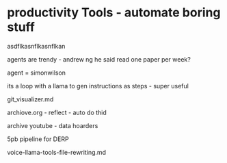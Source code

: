 # productivity Tools - automate boring stuff 

asdflkasnflkasnflkan


agents are trendy - andrew ng 
he said read one paper per week? 

agent = simonwilson

its a loop with a llama to gen instructions as steps - super useful



git_visualizer.md


archiove.org - reflect - auto do thid 

archive youtube - data hoarders 

5pb pipeline for DERP


voice-llama-tools-file-rewriting.md